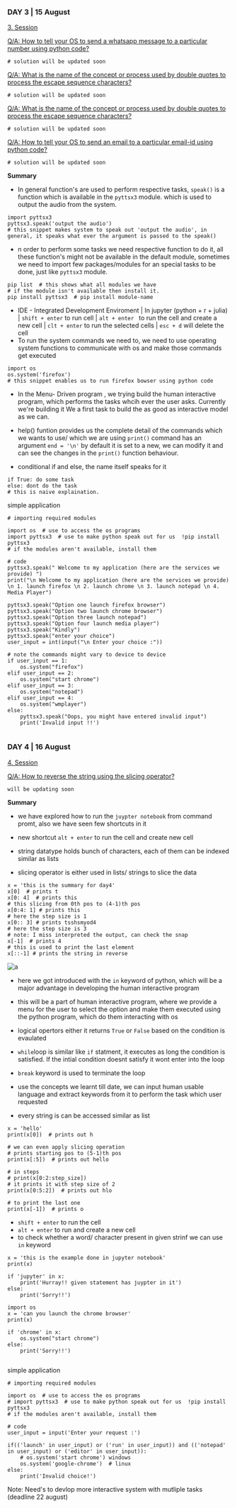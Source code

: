 ### DAY 3 | 15 August       
[3. Session](https://www.youtube.com/watch?v=ElOJReuu60g&feature=youtu.be)	

[Q/A: How to tell your OS to send a whatsapp message to a particular number using python code?](https://www.linkedin.com/posts/iiec-rise_how-to-tell-your-os-to-send-a-whatsapp-message-activity-6700461293234597888-RJnH/)
```python3
# solution will be updated soon
```
[Q/A: What is the name of the concept or process used by double quotes to process the escape sequence characters?](https://www.linkedin.com/posts/iiec-rise_what-is-the-name-of-the-concept-or-process-activity-6700461662400471041-Ft4K/)
```python3
# solution will be updated soon
```
[Q/A: What is the name of the concept or process used by double quotes to process the escape sequence characters?](https://www.linkedin.com/posts/iiec-rise_how-to-tell-your-os-to-send-a-sms-to-a-particular-activity-6700462001153429504-UiZW/)
```python3
# solution will be updated soon
```
[Q/A: How to tell your OS to send an email to a particular email-id using python code?](https://www.linkedin.com/posts/iiec-rise_how-to-tell-your-os-to-send-an-email-to-a-activity-6700462219622158336-Zmf_/)
```python3
# solution will be updated soon
```
**Summary**  
-  In general function's are used to perform respective tasks, `speak()` is a function which is available in the `pyttsx3` module. which is used to output the audio from  the system.
```python3
import pyttsx3
pyttsx3.speak('output the audio')
# this snippet makes system to speak out 'output the audio', in general, it speaks what ever the argument is passed to the speak()
```
-  n order to perform some tasks we need respective function to do it, all these function's might not be available in the default module, sometimes we need to import few packages/modules for an special tasks to be done, just like `pyttsx3` module.
```python3
pip list  # this shows what all modules we have
# if the module isn't available then install it.
pip install pyttsx3  # pip install module-name
```
-  IDE - Integrated Development  Enviroment | In jupyter (python + r + julia) | `shift + enter` to run cell | `alt + enter ` to run the cell and create a new cell | `clt + enter` to run the selected cells | `esc + d` will delete the cell 
-  To run the system commands we need to, we need to use operating system functions to communicate with os and make those commands get executed
```python3
import os
os.system('firefox')
# this snippet enables us to run firefox bowser using python code
```
-  In the Menu- Driven program , we trying build the human interactive program, which performs the tasks whcih ever the user asks. Currently we're building it
We a first task to build the as good as interactive model as we can.

-  help() funtion provides us the complete detail of the commands which we wants to use/ which we are using
`print()` command has an argument `end = '\n'` by default it is set to a new, we can modify it and can see the changes in the `print()` function behaviour.

- conditional if and else, the name itself speaks for  it
```python3
if True: do some task
else: dont do the task
# this is naive explaination.
```
simple application 
```python3
# importing required modules

import os  # use to access the os programs
import pyttsx3  # use to make python speak out for us  !pip install pyttsx3
# if the modules aren't available, install them

# code
pyttsx3.speak(" Welcome to my application (here are the services we provide) ")
print("\n Welcome to my application (here are the services we provide)  \n 1. launch firefox \n 2. launch chrome \n 3. launch notepad \n 4. Media Player")

pyttsx3.speak("Option one launch firefox browser")
pyttsx3.speak("Option two launch chrome browser")
pyttsx3.speak("Option three launch notepad")
pyttsx3.speak("Option four launch media player")
pyttsx3.speak("Kindly")
pyttsx3.speak("enter your choice")
user_input = int(input("\n Enter your choice :"))

# note the commands might vary to device to device
if user_input == 1:
	os.system("firefox")
elif user_input == 2:
	os.system("start chrome")
elif user_input == 3:
	os.system("notepad")
elif user_input == 4:
    os.system("wmplayer")
else:
    pyttsx3.speak("Oops, you might have entered invalid input")
	print('Invalid input !!')
    
```
### DAY 4 | 16 August       
[4. Session](https://www.youtube.com/watch?v=2PjfpSgtuE8&feature=youtu.be)

[Q/A: How to reverse the string using the slicing operator?](https://www.linkedin.com/posts/iiec-rise_how-to-reverse-the-string-using-the-slicing-activity-6700816023345475584-imu6/)
```
will be updating soon
```
**Summary**  
-  we have explored how to run the `juypter notebook` from command promt, also we have seen few shortcuts in it

-  new shortcut `alt + enter` to run the cell and create new cell

-  string datatype holds bunch of characters, each of them can be indexed similar as lists

-  slicing operator is either used in lists/ strings to slice the data
```python3
x = 'this is the summary for day4'
x[0]  # prints t
x[0: 4]  # prints this
# this slicing from 0th pos to (4-1)th pos
x[0:4: 1] # prints this
# here the step size is 1
x[0:: 3] # prints tsshsmyod4
# here the step size is 3
# note: I miss interpreted the output, can check the snap
x[-1]  # prints 4
# this is used to print the last element
x[::-1] # prints the string in reverse
```
![a](https://github.com/AdicherlaVenkataSai/iiec-python/blob/master/resources/4.a.session.png)

-  here we got introduced with the `in` keyword of python, which will be a major advantage in developing the human interactive program
-  this will be a part of human interactive program, where we provide a menu for the user to select the option and make them executed using the python program, which do them interacting with os

-  logical opertors either it returns `True` or `False` based on the condition is evaulated
-  `while`loop is similar like `if` statment, it executes as long the condition is satisfied. If the intial condition doesnt satisfy it wont enter into the loop
-  `break` keyword is used to terminate the loop
-  use the concepts we learnt till date, we can input human usable language and extract keywords from it to perform the task which user requested
-  every string is can be accessed similar as list
```python3
x = 'hello'
print(x[0])  # prints out h

# we can even apply slicing operation
# prints starting pos to (5-1)th pos
print(x[:5])  # prints out hello

# in steps
# print(x[0:2:step_size])
# it prints it with step size of 2  
print(x[0:5:2])  # prints out hlo

# to print the last one
print(x[-1])  # prints o

```
-  `shift + enter` to run the cell
-  `alt + enter` to run and create a new cell 
-  to check whether a word/ character present in given strinf we can use `in` keyword

```python3
x = 'this is the example done in jupyter notebook'
print(x)

if 'jupyter' in x:
    print('Hurray!! given statement has juypter in it')
else:
    print('Sorry!!')
```
```python3
import os
x = 'can you launch the chrome browser'
print(x)

if 'chrome' in x:
    os.system("start chrome")
else:
    print('Sorry!!')
    
```
simple application 
```python3
# importing required modules

import os  # use to access the os programs
# import pyttsx3  # use to make python speak out for us  !pip install pyttsx3
# if the modules aren't available, install them

# code
user_input = input('Enter your request :')

if(('launch' in user_input) or ('run' in user_input)) and (('notepad' in user_input) or ('editor' in user_input)):
	# os.system('start chrome') windows
	os.system('google-chrome')  # linux
else:
	print('Invalid choice!')
```

Note: Need's to devlop more interactive system with mutliple tasks (deadline 22 august)	
